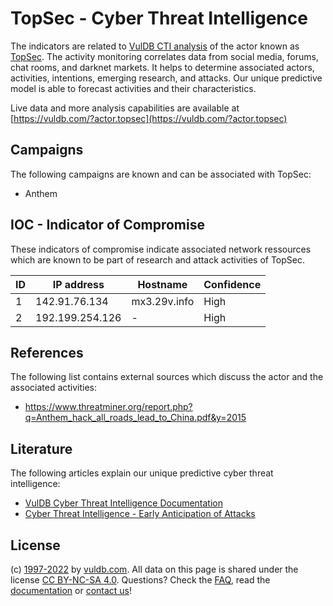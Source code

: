 # TopSec - Cyber Threat Intelligence

The indicators are related to [VulDB CTI analysis](https://vuldb.com/?kb.cti) of the actor known as [TopSec](https://vuldb.com/?actor.topsec). The activity monitoring correlates data from social media, forums, chat rooms, and darknet markets. It helps to determine associated actors, activities, intentions, emerging research, and attacks. Our unique predictive model is able to forecast activities and their characteristics.

Live data and more analysis capabilities are available at [https://vuldb.com/?actor.topsec](https://vuldb.com/?actor.topsec)

## Campaigns

The following campaigns are known and can be associated with TopSec:

* Anthem

## IOC - Indicator of Compromise

These indicators of compromise indicate associated network ressources which are known to be part of research and attack activities of TopSec.

ID | IP address | Hostname | Confidence
-- | ---------- | -------- | ----------
1 | 142.91.76.134 | mx3.29v.info | High
2 | 192.199.254.126 | - | High

## References

The following list contains external sources which discuss the actor and the associated activities:

* https://www.threatminer.org/report.php?q=Anthem_hack_all_roads_lead_to_China.pdf&y=2015

## Literature

The following articles explain our unique predictive cyber threat intelligence:

* [VulDB Cyber Threat Intelligence Documentation](https://vuldb.com/?kb.cti)
* [Cyber Threat Intelligence - Early Anticipation of Attacks](https://www.scip.ch/en/?labs.20201022)

## License

(c) [1997-2022](https://vuldb.com/?kb.changelog) by [vuldb.com](https://vuldb.com/?kb.about). All data on this page is shared under the license [CC BY-NC-SA 4.0](https://creativecommons.org/licenses/by-nc-sa/4.0/). Questions? Check the [FAQ](https://vuldb.com/?kb.faq), read the [documentation](https://vuldb.com/?kb) or [contact us](https://vuldb.com/?contact)!

